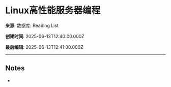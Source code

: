 # Linux高性能服务器编程

**来源**: 数据库: Reading List

**创建时间**: 2025-06-13T12:40:00.000Z

**最后编辑**: 2025-06-13T12:41:00.000Z

---

## Notes

- 
